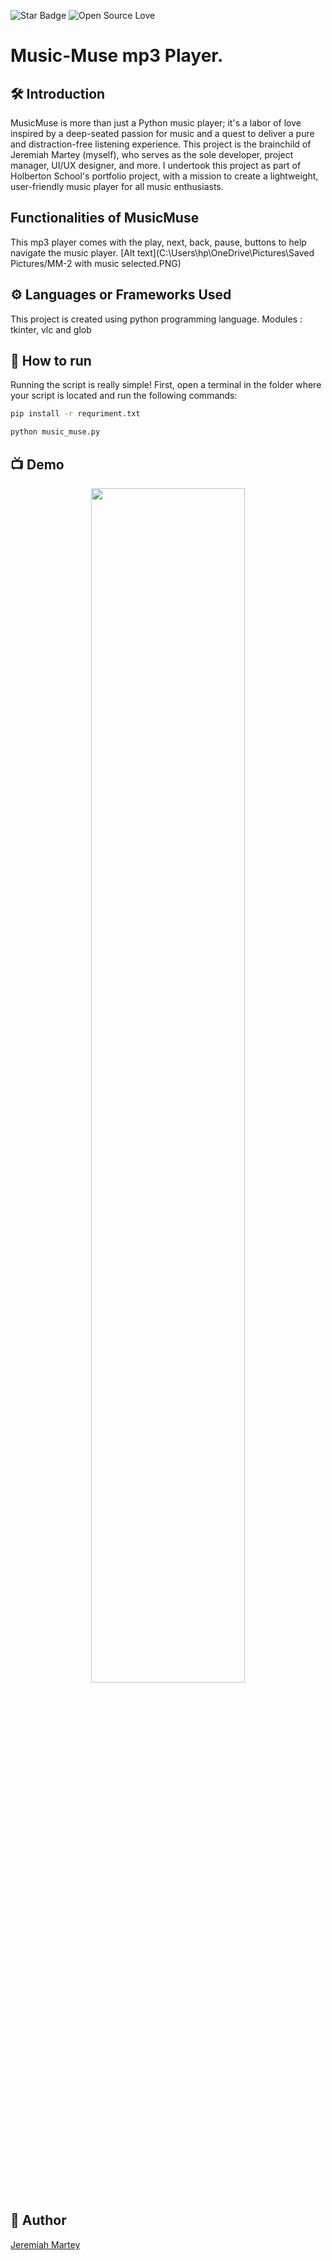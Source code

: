 <!--Please do not remove this part-->
![Star Badge](https://img.shields.io/static/v1?label=%F0%9F%8C%9F&message=If%20Useful&style=style=flat&color=BC4E99)
![Open Source Love](https://badges.frapsoft.com/os/v1/open-source.svg?v=103)

# Music-Muse mp3 Player.


## 🛠️  Introduction 
MusicMuse is more than just a Python music player; it's a labor of love inspired by a deep-seated passion for music and a quest to deliver a pure and distraction-free listening experience. This project is the brainchild of Jeremiah Martey (myself), who serves as the sole developer, project manager, UI/UX designer, and more. I undertook this project as part of Holberton School's portfolio project, with a mission to create a lightweight, user-friendly music player for all music enthusiasts.

## Functionalities of MusicMuse
This mp3 player comes with the play, next, back, pause, buttons to help navigate the music player.
[Alt text](C:\Users\hp\OneDrive\Pictures\Saved Pictures/MM-2 with music selected.PNG)



## ⚙️ Languages or Frameworks Used
This project is created using python programming language.
Modules : tkinter, vlc and glob

## 🌟 How to run
Running the script is really simple! First, open a terminal in the folder where your script is located and run the following commands:

```sh
pip install -r requriment.txt
```

```sh
python music_muse.py
```


## 📺 Demo
<p align="center">
<img src="https://github.com/KofiFloki/Music-Player-In-Python/blob/main/images/Screenshot%20from%202022-10-02%2011-19-40.png" width=70% height=70%>

## 🤖 Author
[Jeremiah Martey](https://github.com/KofiFloki)
